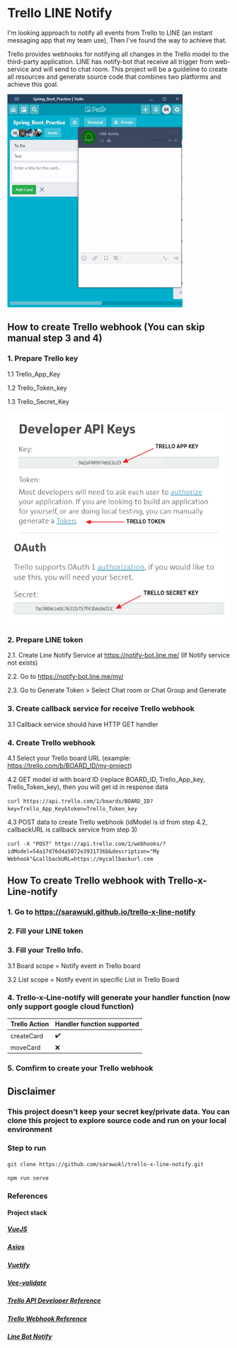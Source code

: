 # Trello LINE Notify

I'm looking approach to notify all events from Trello to LINE (an instant messaging app that my team use), Then I've found the way to achieve that.

Trello provides webhooks for notifying all changes in the Trello model to the third-party application. LINE has notify-bot that receive all trigger from web-service and will send to chat room. This project will be a guideline to create all resources and generate source code that combines two platforms and achieve this goal.

![screenrecord](https://raw.githubusercontent.com/sarawukl/trello-x-line-notify/master/src/assets/Trello-x-LINE.gif)

## How to create Trello webhook (You can skip manual step 3 and 4)

### 1. Prepare Trello key

1.1 Trello_App_Key

1.2 Trello_Token_key

1.3 Trello_Secret_Key

![screenshot](https://raw.githubusercontent.com/sarawukl/trello-x-line-notify/master/src/assets/trello-key-1.png)
![screenshot](https://raw.githubusercontent.com/sarawukl/trello-x-line-notify/master/src/assets/trello-key-2.png)

### 2. Prepare LINE token

2.1. Create Line Notify Service at https://notify-bot.line.me/ (If Notify service not exists)

2.2. Go to https://notify-bot.line.me/my/

2.3. Go to Generate Token > Select Chat room or Chat Group and Generate

### 3. Create callback service for receive Trello webhook

3.1 Callback service should have HTTP GET handler

### 4. Create Trello webhook

4.1 Select your Trello board URL (example: https://trello.com/b/BOARD_ID/my-project)

4.2 GET model id with board ID (replace BOARD_ID, Trello_App_key, Trello_Token_key), then you will get id in response data

`curl https://api.trello.com/1/boards/BOARD_ID?key=Trello_App_Key&token=Trello_Token_key`

4.3 POST data to create Trello webhook (idModel is id from step 4.2, callbackURL is callback service from step 3)

`curl -X "POST" https://api.trello.com/1/webhooks/?idModel=54a17d76d4a5072e3931736b&description="My Webhook"&callbackURL=https://mycallbackurl.com`

## How To create Trello webhook with Trello-x-Line-notify

### 1. Go to https://sarawukl.github.io/trello-x-line-notify

### 2. Fill your LINE token

### 3. Fill your Trello Info.

3.1 Board scope = Notify event in Trello board

3.2 List scope = Notify event in specific List in Trello Board

### 4. Trello-x-Line-notify will generate your handler function (now only support google cloud function)

| Trello Action | Handler function supported |
| ------------- | -------------------------- |
| createCard    | :heavy_check_mark:         |
| moveCard      | :x:                        |

### 5. Comfirm to create your Trello webhook

## Disclaimer

### This project doesn't keep your secret key/private data. You can clone this project to explore source code and run on your local environment

### Step to run

`git clone https://github.com/sarawukl/trello-x-line-notify.git`

`npm run serve`

### References

#### Project stack

##### [VueJS](https://vuejs.org/)

##### [Axios](https://github.com/axios/axios)

##### [Vuetify](https://vuetifyjs.com/)

##### [Vee-validate](https://logaretm.github.io/vee-validate/)

##### [Trello API Developer Reference](https://developers.trello.com/)

##### [Trello Webhook Reference](https://developers.trello.com/page/webhooks)

##### [Line Bot Notify](https://notify-bot.line.me/)
